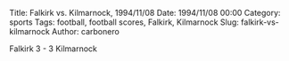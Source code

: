 Title: Falkirk vs. Kilmarnock, 1994/11/08
Date: 1994/11/08 00:00
Category: sports
Tags: football, football scores, Falkirk, Kilmarnock
Slug: falkirk-vs-kilmarnock
Author: carbonero


Falkirk 3 - 3 Kilmarnock
